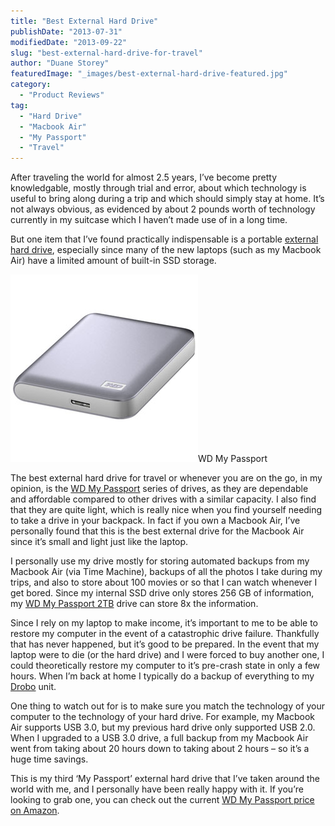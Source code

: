 ```yaml
---
title: "Best External Hard Drive"
publishDate: "2013-07-31"
modifiedDate: "2013-09-22"
slug: "best-external-hard-drive-for-travel"
author: "Duane Storey"
featuredImage: "_images/best-external-hard-drive-featured.jpg"
category:
  - "Product Reviews"
tag:
  - "Hard Drive"
  - "Macbook Air"
  - "My Passport"
  - "Travel"
---
```


After traveling the world for almost 2.5 years, I’ve become pretty knowledgable, mostly through trial and error, about which technology is useful to bring along during a trip and which should simply stay at home. It’s not always obvious, as evidenced by about 2 pounds worth of technology currently in my suitcase which I haven’t made use of in a long time.

But one item that I’ve found practically indispensable is a portable [external hard drive](http://www.amazon.com/gp/product/B008S4TGDM/ref=as_li_qf_sp_asin_il_tl?ie=UTF8&camp=1789&creative=9325&creativeASIN=B008S4TGDM&linkCode=as2&tag=duanstor-20), especially since many of the new laptops (such as my Macbook Air) have a limited amount of built-in SSD storage.

[![WD My Passport, Best Hard Drive for Travel](_images/best-external-hard-drive-1.jpg)](_images/best-external-hard-drive-1.jpg)WD My Passport



The best external hard drive for travel or whenever you are on the go, in my opinion, is the [WD My Passport](http://www.amazon.com/gp/product/B008S4TGDM/ref=as_li_qf_sp_asin_il_tl?ie=UTF8&camp=1789&creative=9325&creativeASIN=B008S4TGDM&linkCode=as2&tag=duanstor-20) series of drives, as they are dependable and affordable compared to other drives with a similar capacity. I also find that they are quite light, which is really nice when you find yourself needing to take a drive in your backpack. In fact if you own a Macbook Air, I’ve personally found that this is the best external drive for the Macbook Air since it’s small and light just like the laptop.

I personally use my drive mostly for storing automated backups from my Macbook Air (via Time Machine), backups of all the photos I take during my trips, and also to store about 100 movies or so that I can watch whenever I get bored. Since my internal SSD drive only stores 256 GB of information, my [WD My Passport 2TB](http://www.amazon.com/gp/product/B008S4TGDM/ref=as_li_qf_sp_asin_il_tl?ie=UTF8&camp=1789&creative=9325&creativeASIN=B008S4TGDM&linkCode=as2&tag=duanstor-20) drive can store 8x the information.

Since I rely on my laptop to make income, it’s important to me to be able to restore my computer in the event of a catastrophic drive failure. Thankfully that has never happened, but it’s good to be prepared. In the event that my laptop were to die (or the hard drive) and I were forced to buy another one, I could theoretically restore my computer to it’s pre-crash state in only a few hours. When I’m back at home I typically do a backup of everything to my [Drobo](http://www.amazon.com/gp/product/B00AMAJGOO/ref=as_li_qf_sp_asin_tl?ie=UTF8&camp=1789&creative=9325&creativeASIN=B00AMAJGOO&linkCode=as2&tag=duanstor-20) unit.

One thing to watch out for is to make sure you match the technology of your computer to the technology of your hard drive. For example, my Macbook Air supports USB 3.0, but my previous hard drive only supported USB 2.0. When I upgraded to a USB 3.0 drive, a full backup from my Macbook Air went from taking about 20 hours down to taking about 2 hours – so it’s a huge time savings.

This is my third ‘My Passport’ external hard drive that I’ve taken around the world with me, and I personally have been really happy with it. If you’re looking to grab one, you can check out the current [WD My Passport price on Amazon](http://www.amazon.com/gp/product/B008S4TGDM/ref=as_li_qf_sp_asin_il_tl?ie=UTF8&camp=1789&creative=9325&creativeASIN=B008S4TGDM&linkCode=as2&tag=duanstor-20).
